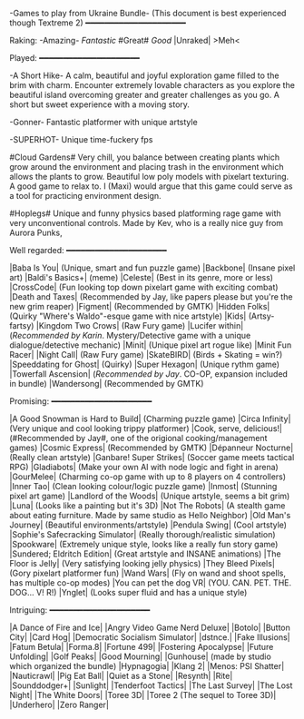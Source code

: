-Games to play from Ukraine Bundle-
(This document is best experienced though Textreme 2)
━━━━━━━━━━━━━━━━━━━━━

Raking:
-Amazing- *Fantastic* #Great# _Good_ |Unraked| >Meh<



Played:
━━━━━━━━━━━━━━━━━━━━━

-A Short Hike-
 A calm, beautiful and joyful exploration game filled to the brim with charm. Encounter extremely lovable characters as you explore the beautiful island overcoming greater and greater challenges as you go. A short but sweet experience with a moving story.

-Gonner- 
Fantastic platformer with unique artstyle

-SUPERHOT-
Unique time-fuckery fps

#Cloud Gardens# 
Very chill, you balance between creating plants which grow around the environment and placing trash in the environment which allows the plants to grow. Beautiful low poly models with pixelart texturing. A good game to relax to. I (Maxi) would argue that this game could serve as a tool for practicing environment design.

#Hoplegs#
Unique and funny physics based platforming rage  game with very unconventional controls. Made by Kev, who is a really nice guy from Aurora Punks,


Well regarded:
━━━━━━━━━━━━━━━━━━━━━

|Baba Is You| (Unique, smart and fun puzzle game)
|Backbone| (Insane pixel art)
|Baldi's Basics+| (meme)
|Celeste| (Best in its genre, more or less)
|CrossCode| (Fun looking top down pixelart game with exciting combat)
|Death and Taxes| (Recommended by Jay, like papers please but you're the new grim reaper)
|Figment| (Recommended by GMTK)
|Hidden Folks| (Quirky "Where's Waldo"-esque game with nice artstyle)
|Kids| (Artsy-fartsy)
|Kingdom Two Crows| (Raw Fury game)
|Lucifer within| (*Recommended by Karin*. Mystery/Detective game with a unique dialogue/detective mechanic)
|Minit| (Unique pixel art rogue like)
|Minit Fun Racer| 
|Night Call| (Raw Fury game)
|SkateBIRD| (Birds + Skating = win?)
|Speeddating  for Ghost| (Quirky)
|Super Hexagon| (Unique rythm game)
|Towerfall Ascension| (*Recommended by Jay*. CO-OP, expansion included in bundle)
|Wandersong| (Recommended by GMTK)



Promising:
━━━━━━━━━━━━━━━━━━━━━

|A Good Snowman is Hard to Build| (Charming puzzle game)
|Circa Infinity| (Very unique and cool looking trippy platformer)
|Cook, serve, delicious!| (#Recommended by Jay#, one of the origional cooking/management games)
|Cosmic Express| (Recommended by GMTK)
|Dépanneur Nocturne| (Really clean artstyle)
|Ganbare! Super Strikes| (Soccer game meets tactical RPG)
|Gladiabots| (Make your own AI with node logic and fight in arena)
|GourMelee| (Charming co-op game with up to 8 players on 4 controllers)
|Inner Tao| (Clean looking colour/logic puzzle game)
|Inmost| (Stunning pixel art game)
|Landlord of the Woods| (Unique artstyle, seems a bit grim)
|Luna| (Looks like a painting but it's 3D)
|Not The Robots| (A stealth game about eating furniture. Made by same studio as Hello Neighbor)
|Old Man's Journey| (Beautiful environments/artstyle)
|Pendula Swing| (Cool artstyle)
|Sophie's Safecracking Simulator| (Really thorough/realistic simulation)
|Spookware| (Extremely unique style, looks like a really fun story game)
|Sundered; Eldritch Edition| (Great artstyle and INSANE animations)
|The Floor is Jelly| (Very satisfying looking jelly physics)
|They Bleed Pixels| (Gory pixelart platformer fun)
|Wand Wars| (Fly on wand and shoot spells, has multiple co-op modes)
|You can pet the dog VR| (YOU. CAN. PET. THE. DOG... V! R!)
|Ynglet| (Looks super fluid and has a unique style)



Intriguing:
━━━━━━━━━━━━━━━━━━━━━

|A Dance of Fire and Ice|
|Angry Video Game Nerd Deluxe|
|Botolo|
|Button City|
|Card Hog|
|Democratic Socialism Simulator|
|dstnce.|
|Fake Illusions|
|Fatum Betula|
|Forma.8|
|Fortune 499|
|Fostering Apocalypse|
|Future Unfolding|
|Golf Peaks|
|Good Mourning|
|Gunhouse| (made by studio which organized the bundle)
|Hypnagogia|
|Klang 2|
|Menos: PSI Shatter| 
|Nauticrawl|
|Pig Eat Ball|
|Quiet as a Stone|
|Resynth|
|Rite|
|Sounddodger+|
|Sunlight|
|Tenderfoot Tactics|
|The Last Survey|
|The Lost Night|
|The White Doors|
|Toree 3D|
|Toree 2 (The sequel to Toree 3D)|
|Underhero|
|Zero Ranger|